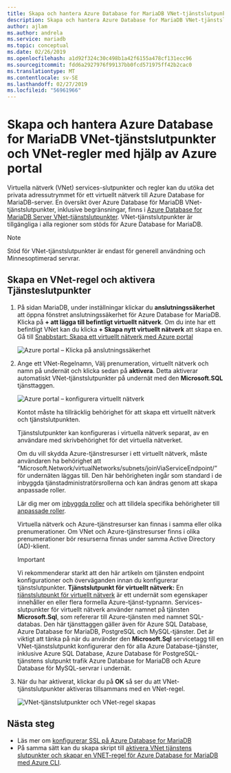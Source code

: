 ```yaml
---
title: Skapa och hantera Azure Database for MariaDB VNet-tjänstslutpunkter och regler med hjälp av Azure-portalen | Microsoft Docs
description: Skapa och hantera Azure Database for MariaDB VNet-tjänstslutpunkter och regler med hjälp av Azure-portalen
author: ajlam
ms.author: andrela
ms.service: mariadb
ms.topic: conceptual
ms.date: 02/26/2019
ms.openlocfilehash: a1d92f324c30c498b1a42f6155a478cf131ecc96
ms.sourcegitcommit: fdd6a2927976f99137bb0fcd571975ff42b2cac0
ms.translationtype: MT
ms.contentlocale: sv-SE
ms.lasthandoff: 02/27/2019
ms.locfileid: "56961966"
---
```

# <a name="create-and-manage-azure-database-for-mariadb-vnet-service-endpoints-and-vnet-rules-by-using-the-azure-portal"></a>Skapa och hantera Azure Database for MariaDB VNet-tjänstslutpunkter och VNet-regler med hjälp av Azure portal

Virtuella nätverk (VNet) services-slutpunkter och regler kan du utöka det privata adressutrymmet för ett virtuellt nätverk till Azure Database for MariaDB-server. En översikt över Azure Database för MariaDB VNet-tjänstslutpunkter, inklusive begränsningar, finns i [Azure Database for MariaDB Server VNet-tjänstslutpunkter](concepts-data-access-security-vnet.md). VNet-tjänstslutpunkter är tillgängliga i alla regioner som stöds för Azure Database for MariaDB.

> [!NOTE]
> Stöd för VNet-tjänstslutpunkter är endast för generell användning och Minnesoptimerad servrar.

## <a name="create-a-vnet-rule-and-enable-service-endpoints"></a>Skapa en VNet-regel och aktivera Tjänsteslutpunkter

1. På sidan MariaDB, under inställningar klickar du **anslutningssäkerhet** att öppna fönstret anslutningssäkerhet för Azure Database for MariaDB. Klicka på **+ att lägga till befintligt virtuellt nätverk**. Om du inte har ett befintligt VNet kan du klicka **+ Skapa nytt virtuellt nätverk** att skapa en. Gå till [Snabbstart: Skapa ett virtuellt nätverk med Azure portal](../virtual-network/quick-create-portal.md)

   ![Azure portal – Klicka på anslutningssäkerhet](./media/howto-manage-vnet-portal/1-connection-security.png)

2. Ange ett VNet-Regelnamn, Välj prenumeration, virtuellt nätverk och namn på undernät och klicka sedan på **aktivera**. Detta aktiverar automatiskt VNet-tjänstslutpunkter på undernät med den **Microsoft.SQL** tjänsttaggen.

   ![Azure portal – konfigurera virtuellt nätverk](./media/howto-manage-vnet-portal/2-configure-vnet.png)

   Kontot måste ha tillräcklig behörighet för att skapa ett virtuellt nätverk och tjänstslutpunkten.

   Tjänstslutpunkter kan konfigureras i virtuella nätverk separat, av en användare med skrivbehörighet för det virtuella nätverket.
    
   Om du vill skydda Azure-tjänstresurser i ett virtuellt nätverk, måste användaren ha behörighet att ”Microsoft.Network/virtualNetworks/subnets/joinViaServiceEndpoint/” för undernäten läggas till. Den här behörigheten ingår som standard i de inbyggda tjänstadministratörsrollerna och kan ändras genom att skapa anpassade roller.
    
   Lär dig mer om [inbyggda roller](https://docs.microsoft.com/azure/active-directory/role-based-access-built-in-roles) och att tilldela specifika behörigheter till [anpassade roller](https://docs.microsoft.com/azure/active-directory/role-based-access-control-custom-roles).
    
   Virtuella nätverk och Azure-tjänstresurser kan finnas i samma eller olika prenumerationer. Om VNet och Azure-tjänstresurser finns i olika prenumerationer bör resurserna finnas under samma Active Directory (AD)-klient.

   > [!IMPORTANT]
   > Vi rekommenderar starkt att den här artikeln om tjänsten endpoint konfigurationer och överväganden innan du konfigurerar tjänstslutpunkter. **Tjänstslutpunkt för virtuellt nätverk:** En [tjänstslutpunkt för virtuellt nätverk](../virtual-network/virtual-network-service-endpoints-overview.md) är ett undernät som egenskaper innehåller en eller flera formella Azure-tjänst-typnamn. Services-slutpunkter för virtuellt nätverk använder namnet på tjänsten **Microsoft.Sql**, som refererar till Azure-tjänsten med namnet SQL-databas. Den här tjänsttaggen gäller även för Azure SQL Database, Azure Database for MariaDB, PostgreSQL och MySQL-tjänster. Det är viktigt att tänka på när du använder den **Microsoft.Sql** servicetagg till en VNet-tjänstslutpunkt konfigurerar den för alla Azure Database-tjänster, inklusive Azure SQL Database, Azure Database för PostgreSQL-tjänstens slutpunkt trafik Azure Database for MariaDB och Azure Database för MySQL-servrar i undernät.
   > 

3. När du har aktiverat, klickar du på **OK** så ser du att VNet-tjänstslutpunkter aktiveras tillsammans med en VNet-regel.

   ![VNet-tjänstslutpunkter och VNet-regel skapas](./media/howto-manage-vnet-portal/3-vnet-service-endpoints-enabled-vnet-rule-created.png)

## <a name="next-steps"></a>Nästa steg
- Läs mer om [konfigurerar SSL på Azure Database for MariaDB](howto-configure-ssl.md)
- På samma sätt kan du skapa skript till [aktivera VNet tjänstens slutpunkter och skapar en VNET-regel för Azure Database for MariaDB med Azure CLI](howto-manage-vnet-cli.md).
